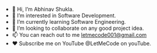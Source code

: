 - 👋 Hi, I’m Abhinav Shukla.
- 👀 I’m interested in Software Development.
- 🌱 I’m currently learning Software Engineering.
- 💞️ I’m looking to collaborate on any good project idea. 
- 📫 You can reach out to me letmecode001@gmail.com
- ❤️ Subscribe me on YouTube @LetMeCode on youTube.

<!---
abhinavshukla01/abhinavshukla01 is a ✨ special ✨ repository because its `README.md` (this file) appears on your GitHub profile.
You can click the Preview link to take a look at your changes.
--->
